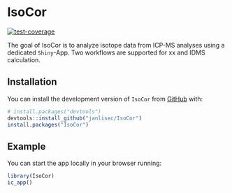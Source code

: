 
# IsoCor

<!-- badges: start -->
[![test-coverage](https://github.com/janlisec/IsoCor/actions/workflows/test-coverage.yaml/badge.svg)](https://github.com/janlisec/IsoCor/actions/workflows/test-coverage.yaml)
<!-- badges: end -->

The goal of IsoCor is to analyze isotope data from ICP-MS analyses using a 
dedicated `Shiny`-App. Two workflows are supported for xx and IDMS calculation.

## Installation

You can install the development version of `IsoCor` from 
[GitHub](https://github.com/) with:

``` r
# install.packages("devtools")
devtools::install_github("janlisec/IsoCor")
install.packages("IsoCor")
```

## Example

You can start the app locally in your browser running:

``` r
library(IsoCor)
ic_app()
```
